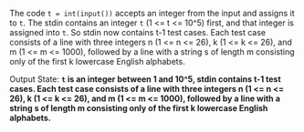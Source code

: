 The code `t = int(input())` accepts an integer from the input and assigns it to `t`. The stdin contains an integer `t` (1 <= t <= 10^5) first, and that integer is assigned into `t`. So stdin now contains t-1 test cases. Each test case consists of a line with three integers n (1 <= n <= 26), k (1 <= k <= 26), and m (1 <= m <= 1000), followed by a line with a string s of length m consisting only of the first k lowercase English alphabets.

Output State: **`t` is an integer between 1 and 10^5, stdin contains t-1 test cases. Each test case consists of a line with three integers n (1 <= n <= 26), k (1 <= k <= 26), and m (1 <= m <= 1000), followed by a line with a string s of length m consisting only of the first k lowercase English alphabets.**